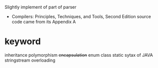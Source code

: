 Slightly implement of part of parser

- Compilers: Principles, Techniques, and Tools, Second Edition
source code came from its Appendix A

# keyword
inheritance
polymorphism
~~encapsulation~~
enum class
static
sytax of JAVA
stringstream
overloading